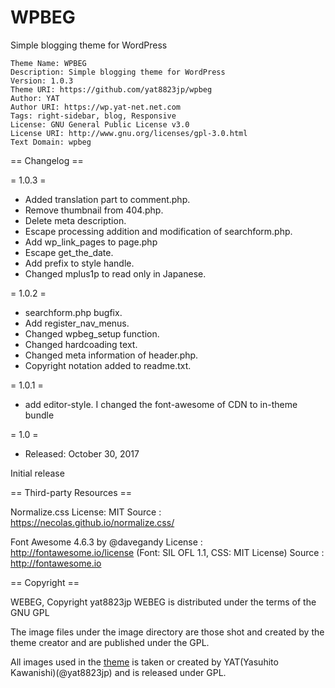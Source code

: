 # WPBEG

Simple blogging theme for WordPress

```
Theme Name: WPBEG
Description: Simple blogging theme for WordPress
Version: 1.0.3
Theme URI: https://github.com/yat8823jp/wpbeg
Author: YAT
Author URI: https://wp.yat-net.net.com
Tags: right-sidebar, blog, Responsive
License: GNU General Public License v3.0
License URI: http://www.gnu.org/licenses/gpl-3.0.html
Text Domain: wpbeg
```

== Changelog ==

= 1.0.3 =

- Added translation part to comment.php.
- Remove thumbnail from 404.php.
- Delete meta description.
- Escape processing addition and modification of searchform.php.
- Add wp_link_pages to page.php
- Escape get_the_date.
- Add prefix to style handle.
- Changed mplus1p to read only in Japanese.

= 1.0.2 =

- searchform.php bugfix.
- Add register_nav_menus.
- Changed wpbeg_setup function.
- Changed hardcoading text.
- Changed meta information of header.php.
- Copyright notation added to readme.txt.

= 1.0.1 =

- add editor-style. I changed the font-awesome of CDN to in-theme bundle

= 1.0 =

- Released: October 30, 2017

Initial release

== Third-party Resources ==

Normalize.css
License: MIT
Source : https://necolas.github.io/normalize.css/

Font Awesome 4.6.3 by @davegandy
License : http://fontawesome.io/license (Font: SIL OFL 1.1, CSS: MIT License)
Source : http://fontawesome.io

== Copyright ==

WEBEG, Copyright yat8823jp
WEBEG is distributed under the terms of the GNU GPL

The image files under the image directory are those shot and created by the theme creator and are published under the GPL.

All images used in the [theme](https://github.com/yat8823jp/wpbeg/tree/master/images) is taken or created by YAT(Yasuhito Kawanishi)(@yat8823jp) and is released under GPL.
